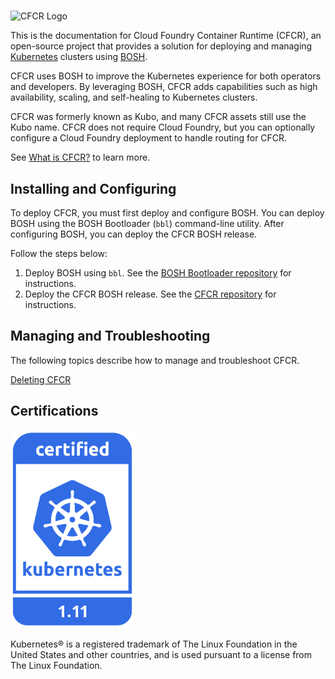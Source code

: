 #

![CFCR Logo](./images/common/cfcr-full.png)

This is the documentation for Cloud Foundry Container Runtime (CFCR), an open-source project that provides a solution for deploying and managing [Kubernetes](https://kubernetes.io/docs/home/) clusters using [BOSH](https://bosh.io/docs).

CFCR uses BOSH to improve the Kubernetes experience for both operators and developers. By leveraging BOSH, CFCR adds capabilities such as high availability, scaling, and self-healing to Kubernetes clusters.

CFCR was formerly known as Kubo, and many CFCR assets still use the Kubo name. CFCR does not require Cloud Foundry, but you can optionally configure a Cloud Foundry deployment to handle routing for CFCR.

See [What is CFCR?](./overview/what-is-cfcr/) to learn more.

## Installing and Configuring

To deploy CFCR, you must first deploy and configure BOSH.
You can deploy BOSH using the BOSH Bootloader (`bbl`) command-line utility.
After configuring BOSH, you can deploy the CFCR BOSH release.

Follow the steps below:

1. Deploy BOSH using `bbl`. See the [BOSH Bootloader repository](https://github.com/cloudfoundry/bosh-bootloader) for instructions.
1. Deploy the CFCR BOSH release. See the [CFCR repository](https://github.com/cloudfoundry-incubator/kubo-release) for instructions.

## Managing and Troubleshooting

The following topics describe how to manage and troubleshoot CFCR.

[Deleting CFCR](./managing/deleting/)

## Certifications

<img alt="Kubernetes 1.11 Certification logo" src="https://github.com/cncf/artwork/raw/master/kubernetes/certified-kubernetes/1.11/color/certified-kubernetes-1.11-color.png" width="198px">

Kubernetes® is a registered trademark of The Linux Foundation in the United States and other countries, and is used pursuant to a license from The Linux Foundation.
